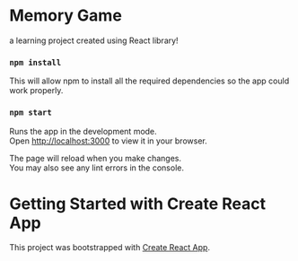 # Memory Game

a learning project created using React library!

### `npm install`

This will allow npm to install all the required dependencies so the app could work properly.

### `npm start`

Runs the app in the development mode.\
Open [http://localhost:3000](http://localhost:3000) to view it in your browser.

The page will reload when you make changes.\
You may also see any lint errors in the console.

# Getting Started with Create React App

This project was bootstrapped with [Create React App](https://github.com/facebook/create-react-app).
